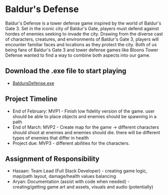 # Baldur's Defense
Baldur's Defense is a tower defense game inspired by the world of Baldur's Gate 3. Set in the iconic city of Baldur's Gate, players must defend against hordes of enemies seeking to invade the city. Drawing from the diverse cast of characters, creatures, and environments of Baldur's Gate 3, players will encounter familiar faces and locations as they protect the city. Both of us being fans of Baldur's Gate 3 and tower defense games like Bloons Tower Defense wanted to find a way to combine both aspects into our game.

## Download the .exe file to start playing
- [BaldursDefense.exe](https://github.com/HasaanToor/BaldursDefense/releases/tag/v1.0)
  
## Project Timeline
- End of February: MVP1 - Finish low fidelity version of the game. user should be able to place objects and enemies should be spawning in a path 
- End of March: MVP2 - Create map for the game -> different characters should shoot at enemies and enemies should die. there will be different types of enemies that differ in health 
- Project due: MVP3 - different abilities for the characters. 

## Assignment of Responsibility
- Hasaan: Team Lead (Full Stack Developer) - creating game logic, map/path layout, damage/health values balancing
- Aryan: Documentation (assist with code when needed) - creating/getting game art and assets, visuals and audio (potentially)
  

